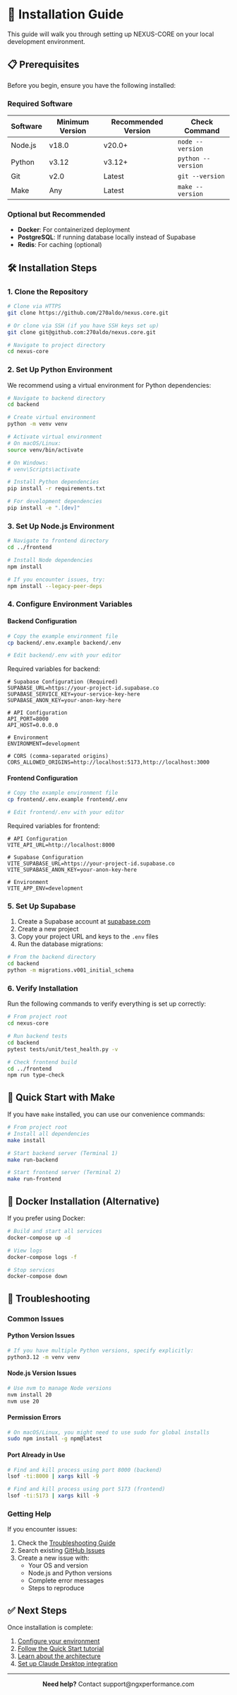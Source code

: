 # 📖 Installation Guide

This guide will walk you through setting up NEXUS-CORE on your local development environment.

## 📋 Prerequisites

Before you begin, ensure you have the following installed:

### Required Software

| Software | Minimum Version | Recommended Version | Check Command |
|----------|----------------|-------------------|---------------|
| Node.js | v18.0 | v20.0+ | `node --version` |
| Python | v3.12 | v3.12+ | `python --version` |
| Git | v2.0 | Latest | `git --version` |
| Make | Any | Latest | `make --version` |

### Optional but Recommended

- **Docker**: For containerized deployment
- **PostgreSQL**: If running database locally instead of Supabase
- **Redis**: For caching (optional)

## 🛠️ Installation Steps

### 1. Clone the Repository

```bash
# Clone via HTTPS
git clone https://github.com/270aldo/nexus.core.git

# Or clone via SSH (if you have SSH keys set up)
git clone git@github.com:270aldo/nexus.core.git

# Navigate to project directory
cd nexus-core
```

### 2. Set Up Python Environment

We recommend using a virtual environment for Python dependencies:

```bash
# Navigate to backend directory
cd backend

# Create virtual environment
python -m venv venv

# Activate virtual environment
# On macOS/Linux:
source venv/bin/activate

# On Windows:
# venv\Scripts\activate

# Install Python dependencies
pip install -r requirements.txt

# For development dependencies
pip install -e ".[dev]"
```

### 3. Set Up Node.js Environment

```bash
# Navigate to frontend directory
cd ../frontend

# Install Node dependencies
npm install

# If you encounter issues, try:
npm install --legacy-peer-deps
```

### 4. Configure Environment Variables

#### Backend Configuration

```bash
# Copy the example environment file
cp backend/.env.example backend/.env

# Edit backend/.env with your editor
```

Required variables for backend:
```env
# Supabase Configuration (Required)
SUPABASE_URL=https://your-project-id.supabase.co
SUPABASE_SERVICE_KEY=your-service-key-here
SUPABASE_ANON_KEY=your-anon-key-here

# API Configuration
API_PORT=8000
API_HOST=0.0.0.0

# Environment
ENVIRONMENT=development

# CORS (comma-separated origins)
CORS_ALLOWED_ORIGINS=http://localhost:5173,http://localhost:3000
```

#### Frontend Configuration

```bash
# Copy the example environment file
cp frontend/.env.example frontend/.env

# Edit frontend/.env with your editor
```

Required variables for frontend:
```env
# API Configuration
VITE_API_URL=http://localhost:8000

# Supabase Configuration
VITE_SUPABASE_URL=https://your-project-id.supabase.co
VITE_SUPABASE_ANON_KEY=your-anon-key-here

# Environment
VITE_APP_ENV=development
```

### 5. Set Up Supabase

1. Create a Supabase account at [supabase.com](https://supabase.com)
2. Create a new project
3. Copy your project URL and keys to the `.env` files
4. Run the database migrations:

```bash
# From the backend directory
cd backend
python -m migrations.v001_initial_schema
```

### 6. Verify Installation

Run the following commands to verify everything is set up correctly:

```bash
# From project root
cd nexus-core

# Run backend tests
cd backend
pytest tests/unit/test_health.py -v

# Check frontend build
cd ../frontend
npm run type-check
```

## 🚀 Quick Start with Make

If you have `make` installed, you can use our convenience commands:

```bash
# From project root
# Install all dependencies
make install

# Start backend server (Terminal 1)
make run-backend

# Start frontend server (Terminal 2)
make run-frontend
```

## 🐳 Docker Installation (Alternative)

If you prefer using Docker:

```bash
# Build and start all services
docker-compose up -d

# View logs
docker-compose logs -f

# Stop services
docker-compose down
```

## 🔧 Troubleshooting

### Common Issues

#### Python Version Issues
```bash
# If you have multiple Python versions, specify explicitly:
python3.12 -m venv venv
```

#### Node.js Version Issues
```bash
# Use nvm to manage Node versions
nvm install 20
nvm use 20
```

#### Permission Errors
```bash
# On macOS/Linux, you might need to use sudo for global installs
sudo npm install -g npm@latest
```

#### Port Already in Use
```bash
# Find and kill process using port 8000 (backend)
lsof -ti:8000 | xargs kill -9

# Find and kill process using port 5173 (frontend)
lsof -ti:5173 | xargs kill -9
```

### Getting Help

If you encounter issues:

1. Check the [Troubleshooting Guide](../troubleshooting.md)
2. Search existing [GitHub Issues](https://github.com/270aldo/nexus.core/issues)
3. Create a new issue with:
   - Your OS and version
   - Node.js and Python versions
   - Complete error messages
   - Steps to reproduce

## ✅ Next Steps

Once installation is complete:

1. [Configure your environment](configuration.md)
2. [Follow the Quick Start tutorial](quick-start.md)
3. [Learn about the architecture](../architecture/overview.md)
4. [Set up Claude Desktop integration](../user-guides/claude-desktop.md)

---

<div align="center">
  <strong>Need help?</strong> Contact support@ngxperformance.com
</div>